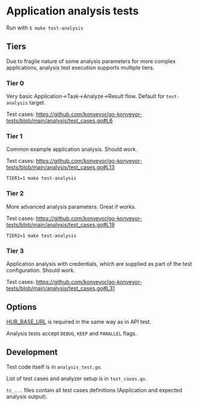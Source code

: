 # Application analysis tests

Run with ```$ make test-analysis```

## Tiers

Due to fragile nature of some analysis parameters for more complex applications, analysis test execution supports multiple tiers.

### Tier 0

Very basic Application->Task->Analyze->Result flow. Default for ```test-analysis``` target.

Test cases: https://github.com/konveyor/go-konveyor-tests/blob/main/analysis/test_cases.go#L6

### Tier 1

Common example application analysis. Should work.

Test cases: https://github.com/konveyor/go-konveyor-tests/blob/main/analysis/test_cases.go#L13

```
TIER1=1 make test-analysis
```

### Tier 2

More advanced analysis parameters. Great if works.

Test cases: https://github.com/konveyor/go-konveyor-tests/blob/main/analysis/test_cases.go#L19

```
TIER2=1 make test-analysis
```

### Tier 3

Application analysis with credentials, which are supplied as part of the test configuration. Should work.

Test cases: https://github.com/konveyor/go-konveyor-tests/blob/main/analysis/test_cases.go#L31

## Options

[HUB_BASE_URL](https://github.com/konveyor/tackle2-hub/tree/main/test#rest-api) is required in the same way as in API test.

Analysis tests accept ```DEBUG```, ```KEEP``` and ```PARALLEL``` flags.

## Development

Test code itself is in ```analysis_test.go```.

List of test cases and analyzer setup is in ```test_cases.go```.

```tc_...``` files contain all test cases definitions (Application and expected analysis output).
